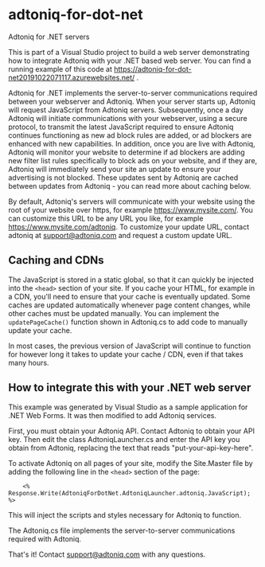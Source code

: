 # adtoniq-for-dot-net
Adtoniq for .NET servers

This is part of a Visual Studio project to build a web server demonstrating how to integrate Adtoniq with your .NET based web server. You can find a running example of this code at https://adtoniq-for-dot-net20191022071117.azurewebsites.net/ .

Adtoniq for .NET  implements the server-to-server communications required between your webserver and Adtoniq. When your server starts up, Adtoniq will request JavaScript from Adtoniq servers. Subsequently, once a day Adtoniq will initiate communications with your webserver, using a secure protocol, to transmit the latest JavaScript required to ensure Adtoniq continues functioning as new ad block rules are added, or ad blockers are enhanced with new capabilities. In addition, once you are live with Adtoniq, Adtoniq will monitor your website to determine if ad blockers are adding new filter list rules specifically to block ads on your website, and if they are, Adtoniq will immediately send your site an update to ensure your advertising is not blocked. These updates sent by Adtoniq are cached between updates from Adtoniq - you can read more about caching below.

By default, Adtoniq's servers will communicate with your website using the root of your website over https, for example https://www.mysite.com/. You can customize this URL to be any URL you like, for example https://www.mysite.com/adtoniq. To customize your update URL, contact adtoniq at support@adtoniq.com and request a custom update URL.

## Caching and CDNs ##

The JavaScript is stored in a static global, so that it can quickly be injected into the `<head>` section of your site. If you cache your HTML, for example in a CDN, you'll need to ensure that your cache is eventually updated. Some caches are updated automatically whenever page content changes, while other caches must be updated manually. You can implement the `updatePageCache()` function shown in Adtoniq.cs to add code to manually update your cache.

In most cases, the previous version of JavaScript will continue to function for however long it takes to update your cache / CDN, even if that takes many hours. 

## How to integrate this with your .NET web server ##

This example was generated by Visual Studio as a sample application for .NET Web Forms. It was then modified to add Adtoniq services.

First, you must obtain your Adtoniq API. Contact Adtoniq to obtain your API key. Then edit the class AdtoniqLauncher.cs and enter the API key you obtain from Adtoniq, replacing the text that reads "put-your-api-key-here".

To activate Adtoniq on all pages of your site, modify the Site.Master file by adding the following line in the `<head>` section of the page:

`    <% Response.Write(AdtoniqForDotNet.AdtoniqLauncher.adtoniq.JavaScript); %>`

This will inject the scripts and styles necessary for Adtoniq to function.

The Adtoniq.cs file implements the server-to-server communications required with Adtoniq.

That's it! Contact support@adtoniq.com with any questions.
